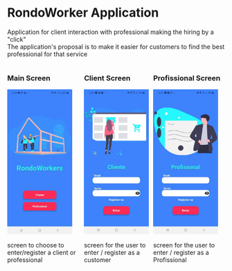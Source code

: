 # RondoWorker Application

<p>Application for client interaction with professional making the hiring by a "click"</br>
The application's proposal is to make it easier for customers to find the best professional for that service</p>

<div class='container'>
  <div>
    <h3>Main Screen</h3>
    <img src="./src/assets/imagen1.jpg" width='150'/>
    <p>screen to choose to enter/register a client or professional</p>
  </div>
  <div>
    <h3>Client Screen</h3>
    <img src="./src/assets/imagen2.jpg" width='150'/>
    <p>screen for the user to enter / register as a customer</p>
  </div>
  <div>
    <h3>Profissional Screen</h3>
    <img src="./src/assets/imagen3.jpg" width='150'/>
    <p>screen for the user to enter / register as a Profissional</p>
  </div>
</div>

<style>
  .container {
    display: flex;
    flex-direction: row;
  }
</style>